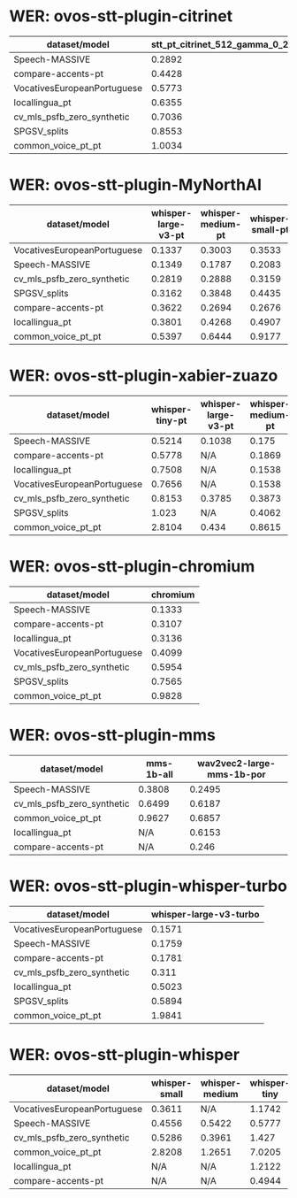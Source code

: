 
# WER: ovos-stt-plugin-citrinet
|dataset/model|stt_pt_citrinet_512_gamma_0_25|
|-|-|
| Speech-MASSIVE | 0.2892 |
| compare-accents-pt | 0.4428 |
| VocativesEuropeanPortuguese | 0.5773 |
| locallingua_pt | 0.6355 |
| cv_mls_psfb_zero_synthetic | 0.7036 |
| SPGSV_splits | 0.8553 |
| common_voice_pt_pt | 1.0034 |


# WER: ovos-stt-plugin-MyNorthAI
|dataset/model|whisper-large-v3-pt|whisper-medium-pt|whisper-small-pt|
|-|-|-|-|
| VocativesEuropeanPortuguese | 0.1337 | 0.3003 | 0.3533 |
| Speech-MASSIVE | 0.1349 | 0.1787 | 0.2083 |
| cv_mls_psfb_zero_synthetic | 0.2819 | 0.2888 | 0.3159 |
| SPGSV_splits | 0.3162 | 0.3848 | 0.4435 |
| compare-accents-pt | 0.3622 | 0.2694 | 0.2676 |
| locallingua_pt | 0.3801 | 0.4268 | 0.4907 |
| common_voice_pt_pt | 0.5397 | 0.6444 | 0.9177 |


# WER: ovos-stt-plugin-xabier-zuazo
|dataset/model|whisper-tiny-pt|whisper-large-v3-pt|whisper-medium-pt|whisper-small-pt|
|-|-|-|-|-|
| Speech-MASSIVE | 0.5214 | 0.1038 | 0.175 | 0.2155 |
| compare-accents-pt | 0.5778 | N/A | 0.1869 | N/A |
| locallingua_pt | 0.7508 | N/A | 0.1538 | N/A |
| VocativesEuropeanPortuguese | 0.7656 | N/A | 0.1538 | N/A |
| cv_mls_psfb_zero_synthetic | 0.8153 | 0.3785 | 0.3873 | 0.4358 |
| SPGSV_splits | 1.023 | N/A | 0.4062 | N/A |
| common_voice_pt_pt | 2.8104 | 0.434 | 0.8615 | 1.2372 |


# WER: ovos-stt-plugin-chromium
|dataset/model|chromium|
|-|-|
| Speech-MASSIVE | 0.1333 |
| compare-accents-pt | 0.3107 |
| locallingua_pt | 0.3136 |
| VocativesEuropeanPortuguese | 0.4099 |
| cv_mls_psfb_zero_synthetic | 0.5954 |
| SPGSV_splits | 0.7565 |
| common_voice_pt_pt | 0.9828 |


# WER: ovos-stt-plugin-mms
|dataset/model|mms-1b-all|wav2vec2-large-mms-1b-por|
|-|-|-|
| Speech-MASSIVE | 0.3808 | 0.2495 |
| cv_mls_psfb_zero_synthetic | 0.6499 | 0.6187 |
| common_voice_pt_pt | 0.9627 | 0.6857 |
| locallingua_pt | N/A | 0.6153 |
| compare-accents-pt | N/A | 0.246 |


# WER: ovos-stt-plugin-whisper-turbo
|dataset/model|whisper-large-v3-turbo|
|-|-|
| VocativesEuropeanPortuguese | 0.1571 |
| Speech-MASSIVE | 0.1759 |
| compare-accents-pt | 0.1781 |
| cv_mls_psfb_zero_synthetic | 0.311 |
| locallingua_pt | 0.5023 |
| SPGSV_splits | 0.5894 |
| common_voice_pt_pt | 1.9841 |


# WER: ovos-stt-plugin-whisper
|dataset/model|whisper-small|whisper-medium|whisper-tiny|
|-|-|-|-|
| VocativesEuropeanPortuguese | 0.3611 | N/A | 1.1742 |
| Speech-MASSIVE | 0.4556 | 0.5422 | 0.5777 |
| cv_mls_psfb_zero_synthetic | 0.5286 | 0.3961 | 1.427 |
| common_voice_pt_pt | 2.8208 | 1.2651 | 7.0205 |
| locallingua_pt | N/A | N/A | 1.2122 |
| compare-accents-pt | N/A | N/A | 0.4944 |